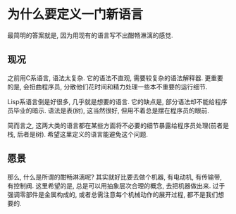 # 为什么要定义一门新语言
最简明的答案就是, 因为用现有的语言写不出酣畅淋漓的感觉.

## 现况
之前用C系语言, 语法太复杂.
它的语法不直观, 需要较复杂的语法解释器.
更重要的是, 会扭曲程序员, 分散他们花时间和精力处理一些本不重要的运行细节.

Lisp系语言倒是好很多, 几乎就是想要的语言.
它的缺点是, 部分语法却不能给程序员毕业的暗示.
语法是表(树), 这当然很好, 但用不着总是摆在程序员的眼前.

简而言之, 这两大类的语言都在某些方面将不必要的细节暴露给程序员处理(前者是栈, 后者是树).
希望这里定义的语言能避免这个问题.

## 愿景
那么, 什么是所谓的酣畅淋漓呢?
其实就好比要去做个机器, 有电动机, 有传输带, 有控制阀.
这里希望的是, 总是可以用抽象层次合理的概念, 去把机器做出来.
过于强调零部件是金属构成的, 或者总需注意每个机械动作的展开过程, 都不是我们想要的.